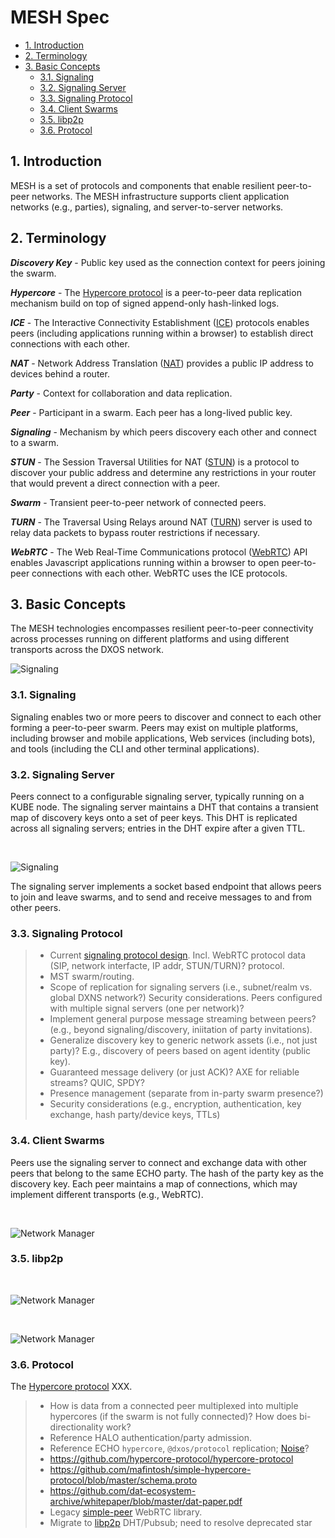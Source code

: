 # MESH Spec <!-- omit in toc -->

<!-- @toc -->

- [1. Introduction](#1-introduction)
- [2. Terminology](#2-terminology)
- [3. Basic Concepts](#3-basic-concepts)
  - [3.1. Signaling](#31-signaling)
  - [3.2. Signaling Server](#32-signaling-server)
  - [3.3. Signaling Protocol](#33-signaling-protocol)
  - [3.4. Client Swarms](#34-client-swarms)
  - [3.5. libp2p](#35-libp2p)
  - [3.6. Protocol](#36-protocol)

## 1. Introduction

MESH is a set of protocols and components that enable resilient peer-to-peer networks.
The MESH infrastructure supports client application networks (e.g., parties), signaling, and server-to-server networks.

## 2. Terminology

***Discovery Key*** -
Public key used as the connection context for peers joining the swarm.

***Hypercore*** -
The [Hypercore protocol](https://hypercore-protocol.org) is a peer-to-peer data replication mechanism build on top of signed append-only hash-linked logs.

***ICE*** -
The Interactive Connectivity Establishment ([ICE](https://en.wikipedia.org/wiki/Interactive_Connectivity_Establishment)) protocols enables peers (including applications running within a browser) to establish direct connections with each other.

***NAT*** -
Network Address Translation ([NAT](https://en.wikipedia.org/wiki/Network_address_translation)) provides a public IP address to devices behind a router.

***Party*** -
Context for collaboration and data replication.

***Peer*** -
Participant in a swarm. Each peer has a long-lived public key.

***Signaling*** -
Mechanism by which peers discovery each other and connect to a swarm.

***STUN*** -
The Session Traversal Utilities for NAT ([STUN](https://en.wikipedia.org/wiki/STUN)) is a protocol to discover your public address and determine any restrictions in your router that would prevent a direct connection with a peer.

***Swarm*** -
Transient peer-to-peer network of connected peers.

***TURN*** -
The Traversal Using Relays around NAT ([TURN](https://en.wikipedia.org/wiki/TURN)) server is used to relay data packets to bypass router restrictions if necessary.

***WebRTC*** -
The Web Real-Time Communications protocol ([WebRTC](https://developer.mozilla.org/en-US/docs/Web/API/WebRTC_API/Protocols)) API enables Javascript applications running within a browser to open peer-to-peer connections with each other. WebRTC uses the ICE protocols.

## 3. Basic Concepts

The MESH technologies encompasses resilient peer-to-peer connectivity across processes running on different platforms and using different transports across the DXOS network.

![Signaling](./diagrams/mesh.drawio.svg)

### 3.1. Signaling

Signaling enables two or more peers to discover and connect to each other forming a peer-to-peer swarm.
Peers may exist on multiple platforms, including browser and mobile applications, Web services (including bots), and tools (including the CLI and other terminal applications).

### 3.2. Signaling Server

Peers connect to a configurable signaling server, typically running on a KUBE node.
The signaling server maintains a DHT that contains a transient map of discovery keys onto a set of peer keys.
This DHT is replicated across all signaling servers; entries in the DHT expire after a given TTL.

<br/> 

![Signaling](./diagrams/mesh-signal.drawio.svg)

The signaling server implements a socket based endpoint that allows peers to join and leave swarms, and to send and receive messages to and from other peers.

### 3.3. Signaling Protocol

> *   Current [signaling protocol design](https://github.com/dxos/protocols/issues/1316). Incl. WebRTC protocol data (SIP, network interfacte, IP addr, STUN/TURN)?
>     protocol.
> *   MST swarm/routing.
> *   Scope of replication for signaling servers (i.e., subnet/realm vs. global DXNS network?) Security considerations. Peers configured with multiple signal servers (one per network)?
> *   Implement general purpose message streaming between peers? (e.g., beyond signaling/discovery, iniitation of party invitations).
> *   Generalize discovery key to generic network assets (i.e., not just party)? E.g., discovery of peers based on agent identity (public key).
> *   Guaranteed message delivery (or just ACK)? AXE for reliable streams? QUIC, SPDY?
> *   Presence management (separate from in-party swarm presence?)
> *   Security considerations (e.g., encryption, authentication, key exchange, hash party/device keys, TTLs)

### 3.4. Client Swarms

Peers use the signaling server to connect and exchange data with other peers that belong to the same ECHO party.
The hash of the party key as the discovery key.
Each peer maintains a map of connections, which may implement different transports (e.g., WebRTC).

<br/> 

![Network Manager](./diagrams/mesh-network-manager.drawio.svg)

### 3.5. libp2p

<br/> 

![Network Manager](./diagrams/mesh-libp2p-signaling.drawio.svg)

<br/> 

![Network Manager](./diagrams/mesh-network-manager-libp2p.drawio.svg)

### 3.6. Protocol

The [Hypercore protocol](https://github.com/hypercore-protocol/hypercore-protocol) XXX.

> *   How is data from a connected peer multiplexed into multiple hypercores (if the swarm is not fully connected)? How does bi-directionality work?
> *   Reference HALO authentication/party admission.
> *   Reference ECHO `hypercore`, `@dxos/protocol` replication; [Noise](https://noiseprotocol.org/noise.html)?
> *   <https://github.com/hypercore-protocol/hypercore-protocol>
> *   <https://github.com/mafintosh/simple-hypercore-protocol/blob/master/schema.proto>
> *   <https://github.com/dat-ecosystem-archive/whitepaper/blob/master/dat-paper.pdf>
> *   Legacy [simple-peer](https://www.npmjs.com/package/simple-peer) WebRTC library.
> *   Migrate to [libp2p](https://github.com/libp2p/specs) DHT/Pubsub; need to resolve deprecated star

